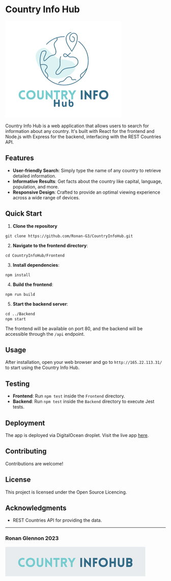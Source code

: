 # Country Info Hub

![Country Info Hub Logo](Frontend/public/Country_Info.png)

Country Info Hub is a web application that allows users to search for information about any country. It's built with React for the frontend and Node.js with Express for the backend, interfacing with the REST Countries API.

## Features

- **User-friendly Search**: Simply type the name of any country to retrieve detailed information.
- **Informative Results**: Get facts about the country like capital, language, population, and more.
- **Responsive Design**: Crafted to provide an optimal viewing experience across a wide range of devices.

## Quick Start

1. **Clone the repository**
```
git clone https://github.com/Ronan-G3/CountryInfoHub.git
```
2. **Navigate to the frontend directory**:
  ```
cd CountryInfoHub/Frontend
  ```
3. **Install dependencies**:

```
npm install
```
4. **Build the frontend**:
```
npm run build
```
5. **Start the backend server**:
```
cd ../Backend
npm start
```

The frontend will be available on port 80, and the backend will be accessible through the `/api` endpoint.

## Usage

After installation, open your web browser and go to `http://165.22.113.31/` to start using the Country Info Hub.

## Testing

- **Frontend**: Run `npm test` inside the `Frontend` directory.
- **Backend**: Run `npm test` inside the `Backend` directory to execute Jest tests.

## Deployment

The app is deployed via DigitalOcean droplet. Visit the live app [here](http://165.22.113.31/).

## Contributing

Contributions are welcome! 

## License

This project is licensed under the Open Source Licencing.

## Acknowledgments

- REST Countries API for providing the data.

---

### Ronan Glennon 2023

![Country Info Hub Banner](Frontend/public/Country_Info_Banner.png)


